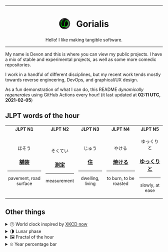 ***

<h1 align="center">
<sub>
    <img src="readme/resources/avatar.png" height="36">
</sub>
&nbsp;
Gorialis
</h1>
<p align="center">
Hello! I like making tangible software.
</p>

***

My name is Devon and this is where you can view my public projects. I have a mix of stable and experimental projects, as well as some more comedic repositories.

I work in a handful of different disciplines, but my recent work tends mostly towards reverse engineering, DevOps, and graphical/UX design.

As a fun demonstration of what I can do, this README *dynamically regenerates* using GitHub Actions every hour! (it last updated at **02:11 UTC, 2021-02-05**)

<h2>JLPT words of the hour</h2>
<table>
    <tr>
        <th>JLPT N1</th>
        <th>JLPT N2</th>
        <th>JLPT N3</th>
        <th>JLPT N4</th>
        <th>JLPT N5</th>
    </tr>
    <tr>
        <td>
            <p align="center">ほそう</p>
            <h3 align="center"><b><a href="https://jisho.org/search/%E8%88%97%E8%A3%85">舗装</a></b></h3>
            <hr>
            <p align="center">pavement,<wbr> road surface</p>
        </td>
        <td>
            <p align="center">そくてい</p>
            <h3 align="center"><b><a href="https://jisho.org/search/%E6%B8%AC%E5%AE%9A">測定</a></b></h3>
            <hr>
            <p align="center">measurement</p>
        </td>
        <td>
            <p align="center">じゅう</p>
            <h3 align="center"><b><a href="https://jisho.org/search/%E4%BD%8F">住</a></b></h3>
            <hr>
            <p align="center">dwelling,<wbr> living</p>
        </td>
        <td>
            <p align="center">やける</p>
            <h3 align="center"><b><a href="https://jisho.org/search/%E7%84%BC%E3%81%91%E3%82%8B">焼ける</a></b></h3>
            <hr>
            <p align="center">to burn,<wbr> to be roasted</p>
        </td>
        <td>
            <p align="center">ゆっくりと</p>
            <h3 align="center"><b><a href="https://jisho.org/search/%E3%82%86%E3%81%A3%E3%81%8F%E3%82%8A%E3%81%A8">ゆっくりと</a></b></h3>
            <hr>
            <p align="center">slowly,<wbr> at ease</p>
        </td>
    </tr>
</table>

<h2>Other things</h2>
<details>
<summary>🕑  World clock inspired by <a href="https://xkcd.com/now">XKCD now</a></summary>

> <img src="generated/now.png" width="512">

</details>
<details>
<summary>🌗 Lunar phase</summary>

The moon is approximately 79.53% through its phase (Last Quarter).

</details>
<details>
<summary>&#x1f5bc; Fractal of the hour</summary>

> <img src="generated/fractal.png" width="512">

</details>
<details>
<summary>&#x23f2; Year percentage bar</summary>
<pre><code>2021 [█▁▁▁▁▁▁▁▁▁▁▁▁▁▁▁▁▁▁▁] 9.61%</code></pre>
</details>
